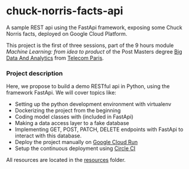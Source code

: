 # chuck-norris-facts-api
A sample REST api using the FastApi framework, exposing some Chuck Norris facts, deployed on Google Cloud Platform.

This project is the first of three sessions, part of the 9 hours module *Machine Learning: from idea to product* 
of the Post Masters degree [Big Data And Analytics](https://www.telecom-paris.fr/en/post-masters-degree/all-post-masters-degree/post-masters-degree-in-big-data) from [Telecom Paris](https://www.telecom-paris.fr/en/home).

### Project description
Here, we propose to build a demo RESTful api in Python, using the framework FastApi. We will cover topics like:
- Setting up the python development environment with virtualenv
- Dockerizing the project from the beginning
- Coding model classes with (included in FastApi)
- Making a data access layer to a fake database
- Implementing GET, POST, PATCH, DELETE endpoints with FastApi to interact with this database.
- Deploy the project manually on [Google Cloud Run](https://cloud.google.com/run)
- Setup the continuous deployment using [Circle CI](https://circleci.com)

All resources are located in the [resources](resources) folder.





  